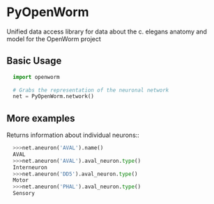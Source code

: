 PyOpenWorm
===========

Unified data access library for data about the c. elegans anatomy and model for the OpenWorm project

Basic Usage
------------

```python
  import openworm
  
  # Grabs the representation of the neuronal network
  net = PyOpenWorm.network()
```
  
More examples
-------------
  
Returns information about individual neurons::

```python
  >>>net.aneuron('AVAL').name()
  AVAL
  >>>net.aneuron('AVAL').aval_neuron.type()
  Interneuron
  >>>net.aneuron('DD5').aval_neuron.type()
  Motor
  >>>net.aneuron('PHAL').aval_neuron.type()
  Sensory
```